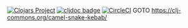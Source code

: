 [![Clojars Project](https://img.shields.io/clojars/v/camel-snake-kebab.svg)](https://clojars.org/camel-snake-kebab)
[![cljdoc badge](https://cljdoc.org/badge/camel-snake-kebab)](https://cljdoc.org/d/camel-snake-kebab/CURRENT)
[![CircleCI](https://circleci.com/gh/clj-commons/camel-snake-kebab.svg?style=svg)](https://circleci.com/gh/clj-commons/camel-snake-kebab)
GOTO https://clj-commons.org/camel-snake-kebab/
